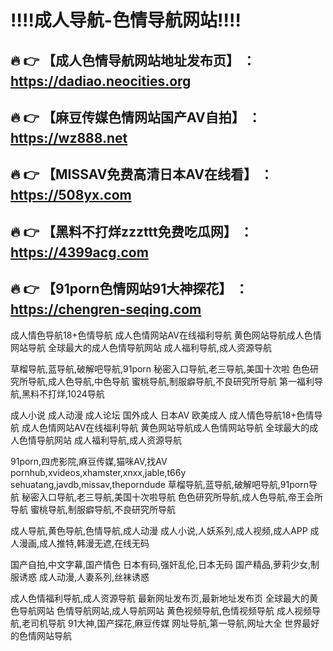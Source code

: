 :bangbang::bangbang:成人导航-色情导航网站:bangbang::bangbang:
==
:fire: :point_right: 【成人色情导航网站地址发布页】 ：https://dadiao.neocities.org
------
:fire: :point_right: 【麻豆传媒色情网站国产AV自拍】 ：https://wz888.net
------
:fire: :point_right: 【MISSAV免费高清日本AV在线看】 ：https://508yx.com
------
:fire: :point_right: 【黑料不打烊zzzttt免费吃瓜网】 ：https://4399acg.com
------
:fire: :point_right: 【91porn色情网站91大神探花】 ：https://chengren-seqing.com
------

成人情色导航18+色情导航
成人色情网站AV在线福利导航
黄色网站导航成人色情网站导航
全球最大的成人色情导航网站
成人福利导航,成人资源导航

草榴导航,蓝导航,破解吧导航,91porn
秘密入口导航,老三导航,美国十次啦
色色研究所导航,成人色导航,中色导航
蜜桃导航,制服癖导航,不良研究所导航
第一福利导航,黑料不打烊,1024导航

成人小说 成人动漫 成人论坛
国外成人 日本AV 欧美成人
成人情色导航18+色情导航
成人色情网站AV在线福利导航
黄色网站导航成人色情网站导航
全球最大的成人色情导航网站
成人福利导航,成人资源导航

91porn,四虎影院,麻豆传媒,猫咪AV,找AV
pornhub,xvideos,xhamster,xnxx,jable,t66y
sehuatang,javdb,missav,theporndude
草榴导航,蓝导航,破解吧导航,91porn导航
秘密入口导航,老三导航,美国十次啦导航
色色研究所导航,成人色导航,帝王会所导航
蜜桃导航,制服癖导航,不良研究所导航

成人导航,黄色导航,色情导航,成人动漫
成人小说,人妖系列,成人视频,成人APP
成人漫画,成人推特,韩漫无遮,在线无码

国产自拍,中文字幕,国产情色
日本有码,强奸乱伦,日本无码
国产精品,萝莉少女,制服诱惑
成人动漫,人妻系列,丝袜诱惑

成人色情福利导航,成人资源导航
最新网址发布页,最新地址发布页
全球最大的黄色导航网站
色情导航网站,成人导航网站
黄色视频导航,色情视频导航
成人视频导航,老司机导航
91大神,国产探花,麻豆传媒
网址导航,第一导航,网址大全
世界最好的色情网站导航
